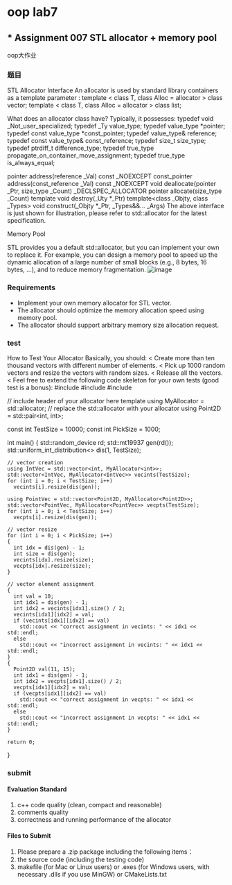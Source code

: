 # oop lab7
## * Assignment 007 STL allocator + memory pool
oop大作业
### 题目
STL Allocator Interface
An allocator is used by standard library containers as a template parameter :
   template < class T, class Alloc = allocator<T> > class vector;
   template < class T, class Alloc = allocator<T> > class list;

What does an allocator class have? Typically, it possesses:
  typedef void _Not_user_specialized;
  typedef _Ty value_type;
  typedef value_type *pointer;
  typedef const value_type *const_pointer;
  typedef value_type& reference;
  typedef const value_type& const_reference;
  typedef size_t size_type;
  typedef ptrdiff_t difference_type;
  typedef true_type propagate_on_container_move_assignment;
  typedef true_type is_always_equal;

  pointer address(reference _Val) const _NOEXCEPT
  const_pointer address(const_reference _Val) const _NOEXCEPT
  void deallocate(pointer _Ptr, size_type _Count)
  _DECLSPEC_ALLOCATOR pointer allocate(size_type _Count)
  template<class _Uty> void destroy(_Uty *_Ptr)
  template<class _Objty, class _Types>
  void construct(_Objty *_Ptr, _Types&&... _Args)
The above interface is just shown for illustration, please refer to std::allocator for the latest specification.

Memory Pool

STL provides you a default std::allocator, but you can implement your own to replace it. For example, you can design a memory pool to speed up the dynamic allocation 
of a large number of small blocks (e.g., 8 bytes, 16 bytes, ...), and to reduce memory fragmentation.
![image](https://user-images.githubusercontent.com/95481309/208222404-73ebd67a-6bc9-4512-8d87-7076e0396f00.png)

### Requirements

* Implement your own memory allocator for STL vector.
* The allocator should optimize the memory allocation speed using memory pool.
* The allocator should support arbitrary memory size allocation request.

### test
How to Test Your Allocator
Basically, you should:
< Create more than ten thousand vectors with different number of elements.
< Pick up 1000 random vectors and resize the vectors with random sizes.
< Release all the vectors.
< Feel free to extend the following code skeleton for your own tests (good test is a bonus):
  #include <iostream>
  #include <random>
  #include <vector>

  // include header of your allocator here
  template<class T>
  using MyAllocator = std::allocator<T>; // replace the std::allocator with your allocator
  using Point2D = std::pair<int, int>;

  const int TestSize = 10000;
  const int PickSize = 1000;

  int main()
  {
    std::random_device rd;
    std::mt19937 gen(rd());
    std::uniform_int_distribution<> dis(1, TestSize);

    // vector creation
    using IntVec = std::vector<int, MyAllocator<int>>;
    std::vector<IntVec, MyAllocator<IntVec>> vecints(TestSize);
    for (int i = 0; i < TestSize; i++)
      vecints[i].resize(dis(gen));

    using PointVec = std::vector<Point2D, MyAllocator<Point2D>>;
    std::vector<PointVec, MyAllocator<PointVec>> vecpts(TestSize);
    for (int i = 0; i < TestSize; i++)
      vecpts[i].resize(dis(gen));

    // vector resize
    for (int i = 0; i < PickSize; i++)
    {
      int idx = dis(gen) - 1;
      int size = dis(gen);
      vecints[idx].resize(size);
      vecpts[idx].resize(size);
    }

    // vector element assignment
    {
      int val = 10;
      int idx1 = dis(gen) - 1;
      int idx2 = vecints[idx1].size() / 2;
      vecints[idx1][idx2] = val;
      if (vecints[idx1][idx2] == val)
        std::cout << "correct assignment in vecints: " << idx1 << std::endl;
      else
        std::cout << "incorrect assignment in vecints: " << idx1 << std::endl;
    }
    {
      Point2D val(11, 15);
      int idx1 = dis(gen) - 1;
      int idx2 = vecpts[idx1].size() / 2;
      vecpts[idx1][idx2] = val;
      if (vecpts[idx1][idx2] == val)
        std::cout << "correct assignment in vecpts: " << idx1 << std::endl;
      else
        std::cout << "incorrect assignment in vecpts: " << idx1 << std::endl;
    }

    return 0;
  }

### submit
#### Evaluation Standard
1. c++ code quality (clean, compact and reasonable)
2. comments quality
3. correctness and running performance of the allocator

#### Files to Submit
1. Please prepare a .zip package including the following items：
2. the source code (including the testing code)
3. makefile (for Mac or Linux users) or .exes (for Windows users, with necessary .dlls if you use MinGW) or CMakeLists.txt
